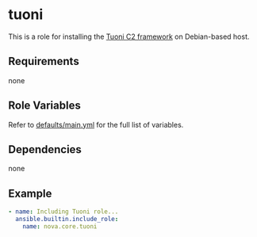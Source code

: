 # tuoni

This is a role for installing the [Tuoni C2 framework](https://tuoni.io/) on Debian-based host.

## Requirements

none

## Role Variables

Refer to [defaults/main.yml](https://github.com/novateams/nova.core/blob/main/nova/core/roles/tuoni/defaults/main.yml) for the full list of variables.

## Dependencies

none

## Example

```yaml
- name: Including Tuoni role...
  ansible.builtin.include_role:
    name: nova.core.tuoni
```
